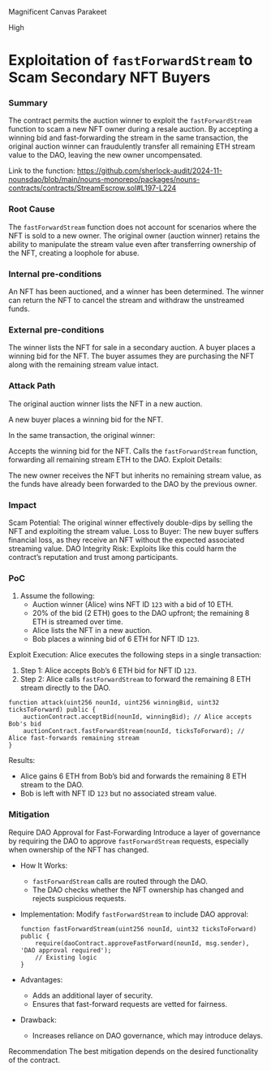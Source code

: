 Magnificent Canvas Parakeet

High

# Exploitation of `fastForwardStream` to Scam Secondary NFT Buyers

### Summary

The contract permits the auction winner to exploit the `fastForwardStream` function to scam a new NFT owner during a resale auction. By accepting a winning bid and fast-forwarding the stream in the same transaction, the original auction winner can fraudulently transfer all remaining ETH stream value to the DAO, leaving the new owner uncompensated.

Link to the function:  https://github.com/sherlock-audit/2024-11-nounsdao/blob/main/nouns-monorepo/packages/nouns-contracts/contracts/StreamEscrow.sol#L197-L224

### Root Cause

The `fastForwardStream` function does not account for scenarios where the NFT is sold to a new owner. The original owner (auction winner) retains the ability to manipulate the stream value even after transferring ownership of the NFT, creating a loophole for abuse.



### Internal pre-conditions

An NFT has been auctioned, and a winner has been determined.
The winner can return the NFT to cancel the stream and withdraw the unstreamed funds.

### External pre-conditions

The winner lists the NFT for sale in a secondary auction.
A buyer places a winning bid for the NFT.
The buyer assumes they are purchasing the NFT along with the remaining stream value intact.

### Attack Path

The original auction winner lists the NFT in a new auction.

A new buyer places a winning bid for the NFT.

In the same transaction, the original winner:

Accepts the winning bid for the NFT.
Calls the `fastForwardStream` function, forwarding all remaining stream ETH to the DAO.
Exploit Details:

The new owner receives the NFT but inherits no remaining stream value, as the funds have already been forwarded to the DAO by the previous owner.

### Impact

Scam Potential: The original winner effectively double-dips by selling the NFT and exploiting the stream value.
Loss to Buyer: The new buyer suffers financial loss, as they receive an NFT without the expected associated streaming value.
DAO Integrity Risk: Exploits like this could harm the contract’s reputation and trust among participants.


### PoC

1. Assume the following:  
   - Auction winner (Alice) wins NFT ID `123` with a bid of 10 ETH.  
   - 20% of the bid (2 ETH) goes to the DAO upfront; the remaining 8 ETH is streamed over time.  
   - Alice lists the NFT in a new auction.  
   - Bob places a winning bid of 6 ETH for NFT ID `123`.  

Exploit Execution:
Alice executes the following steps in a single transaction:
1. Step 1: Alice accepts Bob’s 6 ETH bid for NFT ID `123`.  
2. Step 2: Alice calls `fastForwardStream` to forward the remaining 8 ETH stream directly to the DAO.  

```solidity
function attack(uint256 nounId, uint256 winningBid, uint32 ticksToForward) public {
    auctionContract.acceptBid(nounId, winningBid); // Alice accepts Bob's bid
    auctionContract.fastForwardStream(nounId, ticksToForward); // Alice fast-forwards remaining stream
}
```
Results:
- Alice gains 6 ETH from Bob’s bid and forwards the remaining 8 ETH stream to the DAO.  
- Bob is left with NFT ID `123` but no associated stream value. 

### Mitigation

Require DAO Approval for Fast-Forwarding
Introduce a layer of governance by requiring the DAO to approve `fastForwardStream` requests, especially when ownership of the NFT has changed.  

- How It Works:
  - `fastForwardStream` calls are routed through the DAO.  
  - The DAO checks whether the NFT ownership has changed and rejects suspicious requests.  

- Implementation:
  Modify `fastForwardStream` to include DAO approval:  
  ```solidity
  function fastForwardStream(uint256 nounId, uint32 ticksToForward) public {
      require(daoContract.approveFastForward(nounId, msg.sender), 'DAO approval required');
      // Existing logic
  }
  ```
- Advantages:
  - Adds an additional layer of security.  
  - Ensures that fast-forward requests are vetted for fairness.  

- Drawback: 
  - Increases reliance on DAO governance, which may introduce delays.  

Recommendation
The best mitigation depends on the desired functionality of the contract.